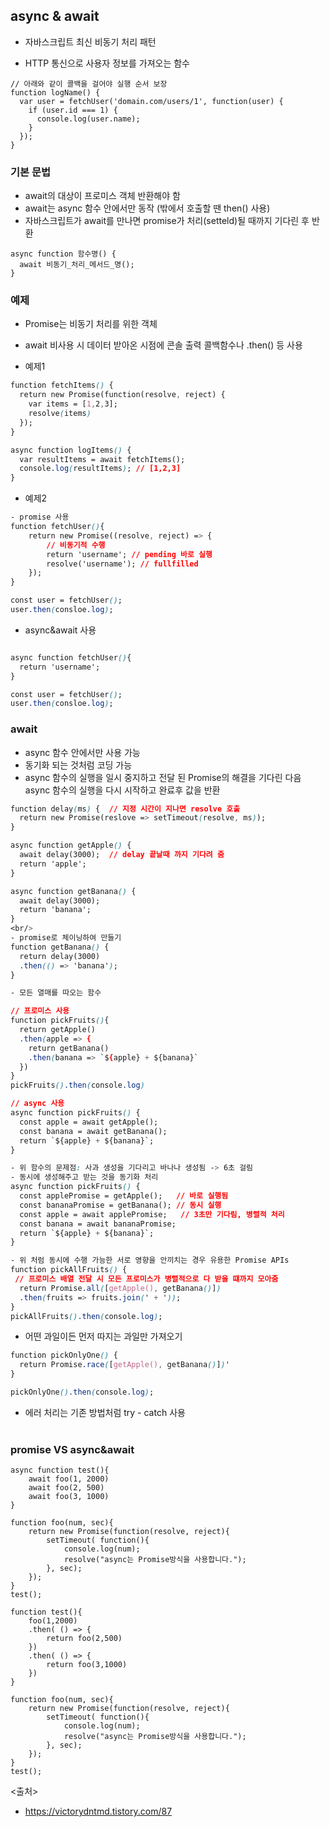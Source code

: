 ## async & await
- 자바스크립트 최신 비동기 처리 패턴

-  HTTP 통신으로 사용자 정보를 가져오는 함수
```
// 아래와 같이 콜백을 걸어야 실행 순서 보장
function logName() {
  var user = fetchUser('domain.com/users/1', function(user) {
    if (user.id === 1) {
      console.log(user.name);
    }
  });
}
```

### 기본 문법
- await의 대상이 프로미스 객체 반환해야 함
- await는 async 함수 안에서만 동작 (밖에서 호출할 땐 then() 사용)
- 자바스크립트가 await를 만나면 promise가 처리(setteld)될 때까지 기다린 후 반환
```
async function 함수명() {
  await 비동기_처리_메서드_명();
}
```


### 예제
- Promise는 비동기 처리를 위한 객체
- await 비사용 시 데이터 받아온 시점에 콘솔 출력 콜백함수나 .then() 등 사용

- 예제1
```css
function fetchItems() {
  return new Promise(function(resolve, reject) {
    var items = [1,2,3];
    resolve(items)
  });
}

async function logItems() {
  var resultItems = await fetchItems();
  console.log(resultItems); // [1,2,3]
}
```
- 예제2
```css
- promise 사용
function fetchUser(){
	return new Promise((resolve, reject) => {
		// 비동기적 수행
		return 'username'; // pending 바로 실행
		resolve('username'); // fullfilled
	});
}

const user = fetchUser();
user.then(consloe.log);
```
- async&await 사용
```css

async function fetchUser(){
  return 'username';
}

const user = fetchUser();
user.then(consloe.log);
```

### await
- async 함수 안에서만 사용 가능
- 동기화 되는 것처럼 코딩 가능
- async 함수의 실행을 일시 중지하고 전달 된 Promise의 해결을 기다린 다음 async 함수의 실행을 다시 시작하고 완료후 값을 반환
```css
function delay(ms) {  // 지정 시간이 지나면 resolve 호출
  return new Promise(reslove => setTimeout(resolve, ms));
}

async function getApple() {
  await delay(3000);  // delay 끝날때 까지 기다려 줌
  return 'apple';
}

async function getBanana() {
  await delay(3000);
  return 'banana';
}
<br/>
- promise로 체이닝하여 만들기
function getBanana() {
  return delay(3000)
  .then(() => 'banana');
}
```
```css
- 모든 열매를 따오는 함수

// 프로미스 사용
function pickFruits(){
  return getApple()
  .then(apple => {
    return getBanana()
    .then(banana => `${apple} + ${banana}`
  })
}
pickFruits().then(console.log)
```
```css
// async 사용
async function pickFruits() {
  const apple = await getApple();
  const banana = await getBanana();
  return `${apple} + ${banana}`;
}

- 위 함수의 문제점: 사과 생성을 기다리고 바나나 생성됨 -> 6초 걸림
- 동시에 생성해주고 받는 것을 동기화 처리
async function pickFruits() {
  const applePromise = getApple();   // 바로 실행됨
  const bananaPromise = getBanana(); // 동시 실행
  const apple = await applePromise;   // 3초만 기다림, 병렬적 처리
  const banana = await bananaPromise;
  return `${apple} + ${banana}`;
}

- 위 처럼 동시에 수행 가능한 서로 영향을 안끼치는 경우 유용한 Promise APIs
function pickAllFruits() {
 // 프로미스 배열 전달 시 모든 프로미스가 병렬적으로 다 받을 떄까지 모아줌
  return Promise.all([getApple(), getBanana()])
  .then(fruits => fruits.join(' + '));
}
pickAllFruits().then(console.log);
```

- 어떤 과일이든 먼저 따지는 과일만 가져오기
```css
function pickOnlyOne() {
  return Promise.race([getApple(), getBanana()])'
}

pickOnlyOne().then(console.log);
```
- 에러 처리는 기존 방법처럼 try - catch 사용
<br/><br/>

### promise VS async&await
```
async function test(){
    await foo(1, 2000)
    await foo(2, 500)
    await foo(3, 1000)
}

function foo(num, sec){
    return new Promise(function(resolve, reject){
        setTimeout( function(){
            console.log(num);
            resolve("async는 Promise방식을 사용합니다.");
        }, sec);
    });
}
test();
```
```
function test(){
    foo(1,2000)
    .then( () => {
        return foo(2,500)
    })
    .then( () => {
        return foo(3,1000)
    })
}

function foo(num, sec){
    return new Promise(function(resolve, reject){
        setTimeout( function(){
            console.log(num);
            resolve("async는 Promise방식을 사용합니다.");
        }, sec);
    });
}
test();
```

<출처>
- https://victorydntmd.tistory.com/87
